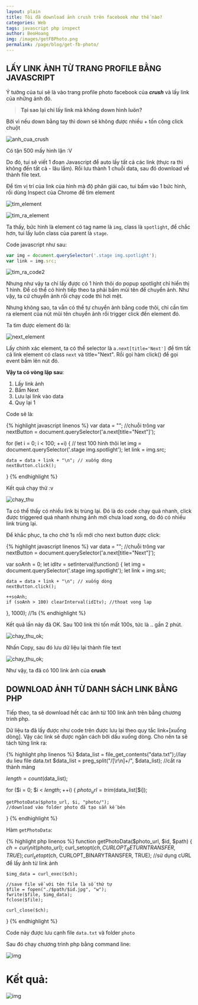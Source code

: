 ```yaml
---
layout: plain
title: Tôi đã download ảnh crush trên facebook như thế nào?
categories: Web
tags: javascript php inspect
author: BeoHoang
img: /images/getFBPhoto.png
permalink: /page/blog/get-fb-photo/
---
```


## LẤY LINK ẢNH TỪ TRANG PROFILE BẰNG JAVASCRIPT

Ý tưởng của tui sẽ là vào trang profile photo facebook của ***crush*** và lấy link của những ảnh đó.

> **Tại sao lại chỉ lấy link mà không down hình luôn?**

Bởi vì nếu down bằng tay thì down sẽ không được nhiều + tốn công click chuột

![anh_cua_crush](/images/getFBPhoto_1.jpg)

Có tận 500 mấy hình lận :V

Do đó, tui sẽ viết 1 đoạn Javascript để auto lấy tất cả các link (thực ra thì không đến tất cả - lâu lắm). Rồi lưu thành 1 chuỗi data, sau đó download về thành file text.

Để tìm vị trí của link của hình mà độ phân giải cao, tui bấm vào 1 bức hình, rồi dùng Inspect của Chrome để tìm element

![tim_element](/images/getFBPhoto_2.jpg)

![tim_ra_element](/images/getFBPhoto_3.jpg)

Ta thấy, bức hình là element có tag name là `img`, class là `spotlight`, để chắc hơn, tui lấy luôn class của parent là `stage`.

Code javascript như sau:

```javascript
var img = document.querySelector('.stage img.spotlight');
var link = img.src;
```

![tim_ra_code2](/images/getFBPhoto_5.jpg)

Nhưng như vậy ta chỉ lấy được có 1 hình thôi do popup spotlight chỉ hiển thị 1 hình. Để có thể có hình tiếp theo ta phải bấm mũi tên để chuyển ảnh. Như vậy, ta cứ chuyển ảnh rồi chạy code thì hơi mệt.

Nhưng không sao, ta vẫn có thể tự chuyển ảnh bằng code thôi, chỉ cần tìm ra element của nút mũi tên chuyển ảnh rồi trigger click đến element đó.

Ta tìm được element đó là:

![next_element](/images/getFBPhoto_6.jpg)

Lấy chính xác element, ta có thể selector là `a.next[title='Next']` để tìm tất cả link element có class `next` và title="Next". Rồi gọi hàm click() để gọi event bấm lên nút đó.

**Vậy ta có vòng lặp sau**:
1. Lấy link ảnh
2. Bấm Next
3. Lưu lại link vào data
4. Quy lại 1

Code sẽ là:

{% highlight javascript linenos %}
var data = ""; //chuỗi trông
var nextButton = document.querySelector('a.next[title="Next"]');

for (let i = 0; i < 100; ++i) { // test 100 hình thôi
	let img = document.querySelector('.stage img.spotlight');
	let link = img.src;

	data = data + link + "\n"; // xuống dòng
	nextButton.click();
}
{% endhighlight %}

Kết quả chạy thử :v

![chay_thu](/images/getFBPhoto_7.jpg)

Ta có thể thấy có nhiều link bị trùng lại. Đó là do code chạy quá nhanh, click được triggered quá nhanh nhưng ảnh mới chưa load xong, do đó có nhiều link trùng lại.

Để khắc phục, ta cho chờ 1s rồi mới cho next button được click:

{% highlight javascript linenos %}
var data = ""; //chuỗi trông
var nextButton = document.querySelector('a.next[title="Next"]');

var soAnh = 0;
let idItv = setInterval(function() {
	let img = document.querySelector('.stage img.spotlight');
	let link = img.src;

	data = data + link + "\n"; // xuống dòng
	nextButton.click();

	++soAnh;
	if (soAnh > 100) clearInterval(idItv); //thoat vong lap
}, 1000); //1s
{% endhighlight %}

Kết quả lần này đã OK. Sau 100 link thì tốn mất 100s, tức là .. gần 2 phút.

![chay_thu_ok](/images/getFBPhoto_8.jpg);

Nhấn Copy, sau đó lưu dữ liệu lại thành file text

![chay_thu_ok](/images/getFBPhoto_9.jpg);

Như vậy, ta đã có 100 link ảnh của **crush**

## DOWNLOAD ẢNH TỪ DANH SÁCH LINK BẰNG PHP

Tiếp theo, ta sẽ download hết các ảnh từ 100 link ảnh trên bằng chương trình php.

Dữ liệu ta đã lấy được như code trên được lưu lại theo quy tắc link+[xuống dòng]. Vậy các link sẽ được ngăn cách bởi dấu xuống dòng. Cho nên ta sẽ tách từng link ra:

{% highlight php linenos %}
$data_list = file_get_contents("data.txt");//lay du lieu file data.txt
$data_list = preg_split("/[\r\n]+/", $data_list); //cắt ra thành mảng

$length = count($data_list);

for ($i = 0; $i < $length; ++$i) {
	$photo_url = trim($data_list[$i]);

	getPhotoData($photo_url, $i, "photo/");
	//download vào folder photo đã tạo sẵn kế bên
}
{% endhighlight %}

Hàm `getPhotoData`:

{% highlight php linenos %}
function getPhotoData($photo_url, $id, $path) {		
	$ch = curl_init($photo_url);
	curl_setopt($ch, CURLOPT_RETURNTRANSFER, TRUE);
	curl_setopt($ch, CURLOPT_BINARYTRANSFER, TRUE);
	//sử dụng cURL để lấy ảnh từ link ảnh

	$img_data = curl_exec($ch);

	//save file về với tên file là số thứ tự
	$file = fopen("./$path/$id.jpg", "w");
	fwrite($file, $img_data);
	fclose($file);

	curl_close($ch);
}
{% endhighlight %}

Code này được lưu cạnh file `data.txt` và folder `photo`

Sau đó chạy chương trình php bằng command line:

![img](/images/getFBPhoto_10.jpg)

# Kết quả:

![img](/images/getFBPhoto_11.jpg)
